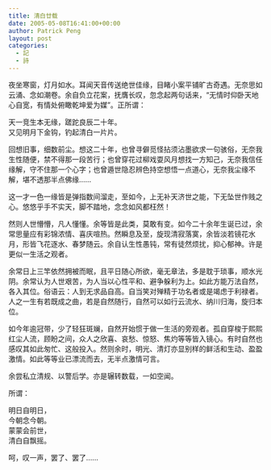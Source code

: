 ```yaml
---
title: 清白廿载
date: 2005-05-08T16:41:00+00:00
author: Patrick Peng
layout: post
categories:
  - 記
  - 詩
---
```

夜坐寒窗，灯月如水。耳闻天音传送绝世佳缘，目睹小案平铺旷古奇遇。无奈思如云涌、念如潮卷。余自负立花案，抚膺长叹，忽念起两句话来，“无情时仰卧天地心自宽，有情处俯瞰乾坤爱为媒”。正所谓：

天一竞生本无缘，蹉跎良辰二十年。  
又见明月下金钩，钓起清白一片片。

回想旧事，细数前尘。想这二十年，也曾寻僻觅怪拈须沾墨欲求一句骇俗，无奈我生性随便，禁不得那一段苦行；也曾穿花过柳戏耍风月想找一方知己，无奈我信任缘解，守不住那一个心字；也曾遁世隐忍辨色持空想悟一点道心，无奈我尘缘不解，堪不透那半点佛缘……

这一才一色一缘皆是弹指数间溜走，至如今，上无补天济世之能，下无坠世作贱之心。悠悠乎手不实天，脚不踏地，念念如风都枉然！

然则人世懵懵，凡人懂懂。余等皆是此类，莫敢有变。如今二十余年生诞已过，余常思量应有彩锦浓情、喜庆喧热。然瞬息及至，旋现清寂落寞，余皆淡若镜花水月，形皆飞花逐水、春梦随云。余自认生性愚钝，常有徒然烦扰，抑心郁神。许是更似一生活之观者。

余常日上三竿依然拥被而眠，且平日随心所欲，毫无章法，多是耽于琐事，顺水光阴。余常认为人世艰苦，为人当以心性平和、避争躲利为上。如此方能万法自然，各入其位。俗语云：人到无求品自高。自当笑对殚精于功名者或是竭虑于利禄者。人之一生有若既成之曲，若是自然随行，自然可以如行云流水、纳川归海，旋归本位。

如今年逾冠带，少了轻狂斑斓，自然开始惯于做一生活的旁观者。孤自穿梭于熙熙红尘人流，顾盼之间，众人之欣喜、哀愁、惊怒、焦灼等等皆入镜心。有时自然也感叹其如此匆忙、这般投入。然则余时，明光、清灯亦显别样的鲜活和生动、盈盈激情。如此等等业已漂流而去，无半点激情可言。

余尝私立清规、以警后学。亦是辗转数载，一如空闻。

所谓：

明日自明日，  
今朝念今朝。  
蒙蒙会前世，  
清白自飘摇。

呵，叹一声，罢了、罢了……
